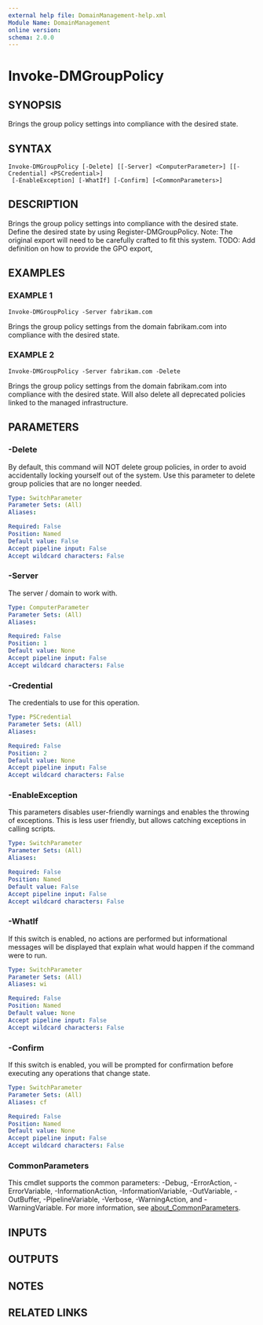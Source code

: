 ```yaml
---
external help file: DomainManagement-help.xml
Module Name: DomainManagement
online version:
schema: 2.0.0
---
```


# Invoke-DMGroupPolicy

## SYNOPSIS
Brings the group policy settings into compliance with the desired state.

## SYNTAX

```
Invoke-DMGroupPolicy [-Delete] [[-Server] <ComputerParameter>] [[-Credential] <PSCredential>]
 [-EnableException] [-WhatIf] [-Confirm] [<CommonParameters>]
```

## DESCRIPTION
Brings the group policy settings into compliance with the desired state.
Define the desired state by using Register-DMGroupPolicy.
Note: The original export will need to be carefully crafted to fit this system.
TODO: Add definition on how to provide the GPO export,

## EXAMPLES

### EXAMPLE 1
```
Invoke-DMGroupPolicy -Server fabrikam.com
```

Brings the group policy settings from the domain fabrikam.com into compliance with the desired state.

### EXAMPLE 2
```
Invoke-DMGroupPolicy -Server fabrikam.com -Delete
```

Brings the group policy settings from the domain fabrikam.com into compliance with the desired state.
Will also delete all deprecated policies linked to the managed infrastructure.

## PARAMETERS

### -Delete
By default, this command will NOT delete group policies, in order to avoid accidentally locking yourself out of the system.
Use this parameter to delete group policies that are no longer needed.

```yaml
Type: SwitchParameter
Parameter Sets: (All)
Aliases:

Required: False
Position: Named
Default value: False
Accept pipeline input: False
Accept wildcard characters: False
```

### -Server
The server / domain to work with.

```yaml
Type: ComputerParameter
Parameter Sets: (All)
Aliases:

Required: False
Position: 1
Default value: None
Accept pipeline input: False
Accept wildcard characters: False
```

### -Credential
The credentials to use for this operation.

```yaml
Type: PSCredential
Parameter Sets: (All)
Aliases:

Required: False
Position: 2
Default value: None
Accept pipeline input: False
Accept wildcard characters: False
```

### -EnableException
This parameters disables user-friendly warnings and enables the throwing of exceptions.
This is less user friendly, but allows catching exceptions in calling scripts.

```yaml
Type: SwitchParameter
Parameter Sets: (All)
Aliases:

Required: False
Position: Named
Default value: False
Accept pipeline input: False
Accept wildcard characters: False
```

### -WhatIf
If this switch is enabled, no actions are performed but informational messages will be displayed that explain what would happen if the command were to run.

```yaml
Type: SwitchParameter
Parameter Sets: (All)
Aliases: wi

Required: False
Position: Named
Default value: None
Accept pipeline input: False
Accept wildcard characters: False
```

### -Confirm
If this switch is enabled, you will be prompted for confirmation before executing any operations that change state.

```yaml
Type: SwitchParameter
Parameter Sets: (All)
Aliases: cf

Required: False
Position: Named
Default value: None
Accept pipeline input: False
Accept wildcard characters: False
```

### CommonParameters
This cmdlet supports the common parameters: -Debug, -ErrorAction, -ErrorVariable, -InformationAction, -InformationVariable, -OutVariable, -OutBuffer, -PipelineVariable, -Verbose, -WarningAction, and -WarningVariable. For more information, see [about_CommonParameters](http://go.microsoft.com/fwlink/?LinkID=113216).

## INPUTS

## OUTPUTS

## NOTES

## RELATED LINKS
